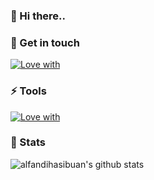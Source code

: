 ### 👋 Hi there..

### 💬 Get in touch
[![Love with](https://skillicons.dev/icons?i=linkedin)](https://www.linkedin.com/in/alfandihasibuan/)

<!--
**alfandihasibuan/alfandihasibuan** is a ✨ _special_ ✨ repository because its `README.md` (this file) appears on your GitHub profile.

Here are some ideas to get you started:

- 🔭 I’m currently working on ...
- 🌱 I’m currently learning ...
- 👯 I’m looking to collaborate on ...
- 🤔 I’m looking for help with ...
- 💬 Ask me about ...
- 📫 How to reach me: ...
- 😄 Pronouns: ...
- ⚡ Fun fact: ...
-->
### ⚡ Tools
[![Love with](https://skillicons.dev/icons?i=js,laravel,css,flutter)](https://skillicons.dev)


### 🌱 Stats
![alfandihasibuan's github stats](https://github-readme-stats.vercel.app/api?username=alfandihasibuan&show_icons=true&hide=contribs,prs&cache_seconds=86400&theme=moltack)

<!--
### You can support me here!
Thanks for the coffee
<a href="https://trakteer.id/alfandihasibuan" target="_blank"><img id="wse-buttons-preview" src="https://cdn.trakteer.id/images/embed/trbtn-red-1.png?date=18-11-2023" height="40" style="border:0px;height:40px;" alt="Trakteer Saya"></a>
-->
